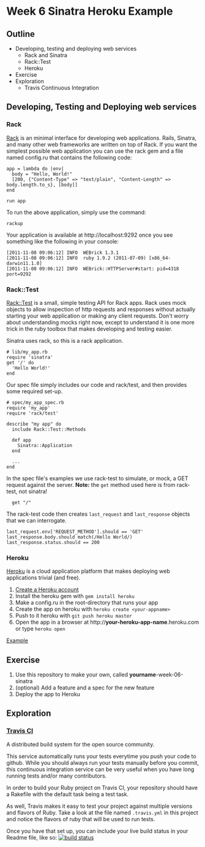 # Week 6 Sinatra Heroku Example

## Outline

* Developing, testing and deploying web services
  * Rack and Sinatra
  * Rack::Test
  * Heroku
* Exercise
* Exploration
  * Travis Continuous Integration

## Developing, Testing and Deploying web services

### Rack

[Rack](http://rack.rubyforge.org/) is an minimal interface for developing web applications.
Rails, Sinatra, and many other web frameworks are written on top of Rack.
If you want the simplest possible web application you can use the rack gem
and a file named config.ru that contains the following code:

    app = lambda do |env|
      body = "Hello, World!"
      [200, {"Content-Type" => "text/plain", "Content-Length" => body.length.to_s}, [body]]
    end

    run app

To run the above application, simply use the command:

    rackup

Your application is available at http://localhost:9292 once you see something like the following in your console:

    [2011-11-08 09:06:12] INFO  WEBrick 1.3.1
    [2011-11-08 09:06:12] INFO  ruby 1.9.2 (2011-07-09) [x86_64-darwin11.1.0]
    [2011-11-08 09:06:12] INFO  WEBrick::HTTPServer#start: pid=4318 port=9292

### Rack::Test

[Rack::Test](https://github.com/brynary/rack-test) is a small, simple testing API for Rack apps.
Rack uses mock objects to allow inspection of http requests and responses without actually starting your
web application or making any client requests. Don't worry about understanding mocks right now, except to understand
it is one more trick in the ruby toolbox that makes developing and testing easier.

Sinatra uses rack, so this is a rack application.

    # lib/my_app.rb
    require 'sinatra'
    get '/' do
      'Hello World!'
    end

Our spec file simply includes our code and rack/test, and then provides some required set-up.

    # spec/my_app_spec.rb
    require 'my_app'
    require 'rack/test'

    describe "my app" do
      include Rack::Test::Methods

      def app
        Sinatra::Application
      end

      ...
    end

In the spec file's examples we use rack-test to simulate, or mock, a GET request against the server.
**Note:** the `get` method used here is from rack-test, not sinatra!

      get "/"

The rack-test code then creates `last_request` and `last_response` objects that we can interrogate.

    last_request.env['REQUEST_METHOD'].should == 'GET'
    last_response.body.should match(/Hello World/)
    last_response.status.should == 200

### Heroku

[Heroku](http://www.heroku.com/) is a cloud application platform that makes deploying web
applications trivial (and free).

1. [Create a Heroku account](https://api.heroku.com/signup)
1. Install the heroku gem with `gem install heroku`
1. Make a config.ru in the root-directory that runs your app
1. Create the app on heroku with `heroku create <your-appname>`
1. Push to it heroku with `git push heroku master`
1. Open the app in a browser at http://**your-heroku-app-name**.heroku.com or type `heroku open`

[Example](https://github.com/sinatra/heroku-sinatra-app)

## Exercise

1. Use this repository to make your own, called **yourname**-week-06-sinatra
1. (optional) Add a feature and a spec for the new feature
1. Deploy the app to Heroku

## Exploration

### [Travis CI](http://about.travis-ci.org/docs/user/getting-started/)
A distributed build system for the open source community.

This service automatically runs your tests everytime you push your code to github.
While you should always run your tests manually before you commit, this continuous integration service
can be very useful when you have long running tests and/or many contributors.

In order to build your Ruby project on Travis CI, your repository should have a
Rakefile with the default task being a test task.

As well, Travis makes it easy to test your project against multiple versions and flavors of Ruby.
Take a look at the file named `.travis.yml` in this project and notice the flavors of ruby that will be used to run tests.

Once you have that set up, you can include your live build status in your Readme file, like so:
[![build status](http://travis-ci.org/bfaloona/week-06-sinatra.png)](http://travis-ci.org/bfaloona/week-06-sinatra)




